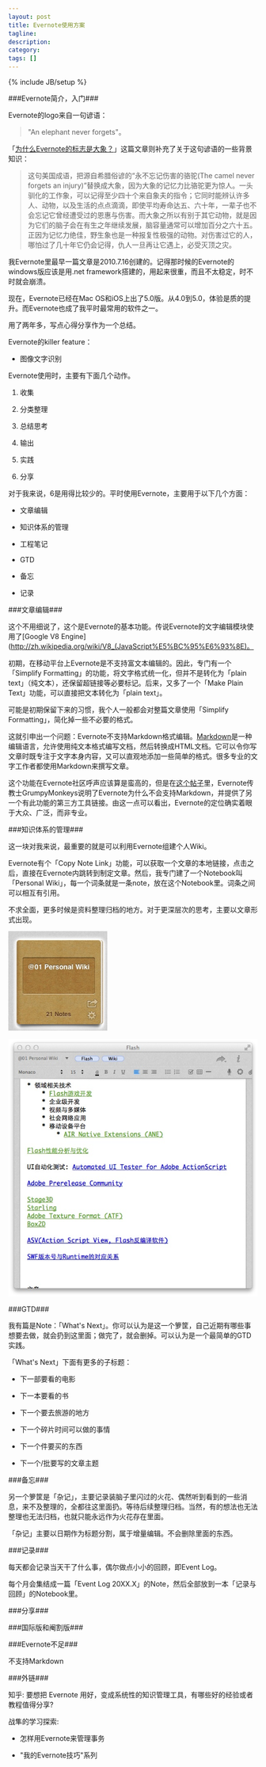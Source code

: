```yaml
---
layout: post
title: Evernote使用方案
tagline:
description:
category: 
tags: []
---
```

{% include JB/setup %}

###Evernote简介，入门###

Evernote的logo来自一句谚语：

>"An elephant never forgets"。

「[为什么Evernote的标志是大象？](http://blog.linz.im/2012/evernote-elephant.html)」这篇文章则补充了关于这句谚语的一些背景知识：

>这句美国成语，把源自希腊俗谚的“永不忘记伤害的骆驼(The camel never forgets an injury)”替换成大象，因为大象的记忆力比骆驼更为惊人。一头驯化的工作象，可以记得至少四十个来自象夫的指令；它同时能辨认许多人、动物，以及生活的点点滴滴，即使平均寿命达五、六十年，一辈子也不会忘记它曾经遭受过的恩惠与伤害。而大象之所以有别于其它动物，就是因为它们的脑子会在有生之年继续发展，脑容量通常可以增加百分之六十五。正因为记忆力绝佳，野生象也是一种报复性极强的动物。对伤害过它的人，哪怕过了几十年它仍会记得，仇人一旦再让它遇上，必受灭顶之灾。



我Evernote里最早一篇文章是2010.7.16创建的。记得那时候的Evernote的windows版应该是用.net framework搭建的，用起来很重，而且不太稳定，时不时就会崩溃。

现在，Evernote已经在Mac OS和iOS上出了5.0版。从4.0到5.0，体验是质的提升。而Evernote也成了我平时最常用的软件之一。

用了两年多，写点心得分享作为一个总结。



Evernote的killer feature：

  * 图像文字识别



Evernote使用时，主要有下面几个动作。

  1. 收集

  2. 分类整理

  3. 总结思考

  4. 输出

  5. 实践

  6. 分享



对于我来说，6是用得比较少的。平时使用Evernote，主要用于以下几个方面：

  * 文章编辑

  * 知识体系的管理

  * 工程笔记

  * GTD

  * 备忘

  * 记录



###文章编辑###

这个不用细说了，这个是Evernote的基本功能。传说Evernote的文字编辑模块使用了[Google V8 Engine](http://zh.wikipedia.org/wiki/V8_(JavaScript%E5%BC%95%E6%93%8E)。

初期，在移动平台上Evernote是不支持富文本编辑的。因此，专门有一个「Simplify Formatting」的功能，将文字格式统一化，但并不是转化为「plain text」（纯文本），还保留超链接等必要标记。后来，又多了一个「Make Plain Text」功能，可以直接把文本转化为「plain text」。

可能是初期保留下来的习惯，我个人一般都会对整篇文章使用「Simplify Formatting」，简化掉一些不必要的格式。

这就引申出一个问题：Evernote不支持Markdown格式编辑。[Markdown](http://zh.wikipedia.org/wiki/Markdown)是一种编辑语言，允许使用纯文本格式编写文档，然后转换成HTML文档。它可以令你写文章时既专注于文字本身内容，又可以直观地添加一些简单的格式。很多专业的文字工作者都使用Markdown来撰写文章。

这个功能在Evernote社区呼声应该算是蛮高的，但是在[这个帖子](http://discussion.evernote.com/topic/1931-request-markdown-language/page__st__40)里，Evernote传教士GrumpyMonkeys说明了Evernote为什么不会支持Markdown，并提供了另一个有此功能的第三方工具链接。由这一点可以看出，Evernote的定位确实着眼于大众、广泛，而非专业。



###知识体系的管理###

这一块对我来说，最重要的就是可以利用Evernote组建个人Wiki。

Evernote有个「Copy Note Link」功能，可以获取一个文章的本地链接，点击之后，直接在Evernote内跳转到制定文章。然后，我专门建了一个Notebook叫「Personal Wiki」，每一个词条就是一条note，放在这个Notebook里。词条之间可以相互有引用。

不求全面，更多时候是资料整理归档的地方。对于更深层次的思考，主要以文章形式出现。

![alt text](/image/376e941e0e973b810dd544e1e2cc0ee0.jpeg)

![alt text](/image/ba2e0029b3d916055893079ca291c27f.jpeg)



###GTD###

我有篇是Note：「What's Next」。你可以认为是这一个箩筐，自己近期有哪些事想要去做，就会扔到这里面；做完了，就会删掉。可以认为是一个最简单的GTD实践。

「What's Next」下面有更多的子标题：

  * 下一部要看的电影

  * 下一本要看的书

  * 下一个要去旅游的地方

  * 下一个碎片时间可以做的事情

  * 下一个件要买的东西

  * 下一个/批要写的文章主题



###备忘###

另一个箩筐是「杂记」，主要记录装脑子里闪过的火花、偶然听到看到的一些消息，来不及整理的，全都往这里面扔。等待后续整理归档。当然，有的想法也无法整理也无法归档，也就只能永远作为火花存在里面。

「杂记」主要以日期作为标题分割，属于增量编辑。不会删除里面的东西。



###记录###

每天都会记录当天干了什么事，偶尔做点小小的回顾，即Event Log。

每个月会集结成一篇「Event Log 20XX.X」的Note，然后全部放到一本「记录与回顾」的Notebook里。



###分享###



###国际版和阉割版###



###Evernote不足###

不支持Markdown



###外链###

知乎: 要想把 Evernote 用好，变成系统性的知识管理工具，有哪些好的经验或者教程值得分享?

战隼的学习探索:

  * 怎样用Evernote来管理事务

  * "我的Evernote技巧"系列

